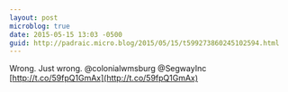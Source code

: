 ```yaml
---
layout: post
microblog: true
date: 2015-05-15 13:03 -0500
guid: http://padraic.micro.blog/2015/05/15/t599273860245102594.html
---
```

Wrong. Just wrong. @colonialwmsburg @SegwayInc [http://t.co/59fpQ1GmAx](http://t.co/59fpQ1GmAx)
